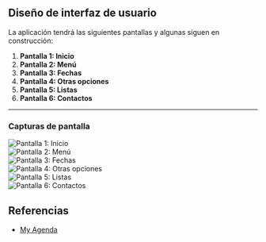 ## Diseño de interfaz de usuario

La aplicación tendrá las siguientes pantallas y algunas siguen en construcción:

1. **Pantalla 1: Inicio**  
2. **Pantalla 2: Menú**  
3. **Pantalla 3: Fechas**  
4. **Pantalla 4: Otras opciones**  
5. **Pantalla 5: Listas**  
6. **Pantalla 6: Contactos**  

---

### Capturas de pantalla  

![Pantalla 1: Inicio](1.png)  
![Pantalla 2: Menú](2.png)  
![Pantalla 3: Fechas](3.png)  
![Pantalla 4: Otras opciones](4.png)  
![Pantalla 5: Listas](5.png)  
![Pantalla 6: Contactos](6.png)

## Referencias
* [My Agenda](https://play.google.com/store/apps/details?id=com.tambucho.miagenda.trial&pcampaignid=web_share)  
